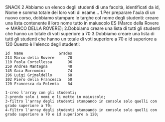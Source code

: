 SNACK 2
Abbiamo un elenco degli studenti di una facoltà, identificati da id, Nome e somma totale dei loro voti di esame...
1.Per preparare l'aula di un nuovo corso, dobbiamo stampare le targhe col nome degli studenti: creare una lista contenente il loro nome tutto in maiuscolo
ES (Marco della Rovere => MARCO DELLA ROVERE);
2.Dobbiamo creare una lista di tutti gli studenti che hanno un totale di voti superiore a 70
3.Dobbiamo creare una lista di tutti gli studenti che hanno un totale di voti superiore a 70 e id superiore a 120
Questo è l'elenco degli studenti:
```
Id  Name                Grades
213 Marco della Rovere      78
110 Paola Cortellessa       96
250 Andrea Mantegna 	    48
145 Gaia Borromini          74
196 Luigi Grimaldello 	    68
102 Piero della Francesca   50
120 Francesca da Polenta    84

1-creo l'array con gli studenti;
2-prendo solo i nomi e li metto in maiuscolo;
3-filtro l'array degli studenti stampando in console solo quelli con grado superiore a 70;
4-filtro l'array degli studenti stampando in console solo quelli con grado superiore a 70 e id superiore a 120;